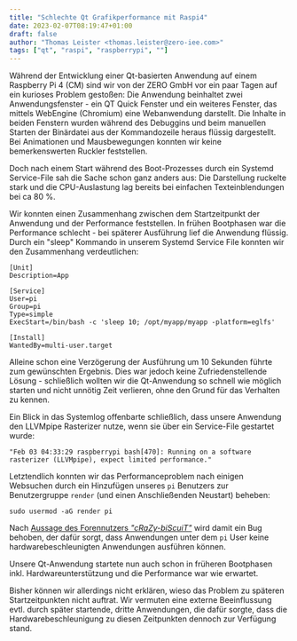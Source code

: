```yaml
---
title: "Schlechte Qt Grafikperformance mit Raspi4"
date: 2023-02-07T08:19:47+01:00
draft: false
author: "Thomas Leister <thomas.leister@zero-iee.com>"
tags: ["qt", "raspi", "raspberrypi", ""]
---
```


Während der Entwicklung einer Qt-basierten Anwendung auf einem Raspberry Pi 4 (CM) sind wir von der ZERO GmbH vor ein paar Tagen auf ein kurioses Problem gestoßen: Die Anwendung beinhaltet zwei Anwendungsfenster - ein QT Quick Fenster und ein weiteres Fenster, das mittels WebEngine (Chromium) eine Webanwendung darstellt. Die Inhalte in beiden Fenstern wurden während des Debuggins und beim manuellen Starten der Binärdatei aus der Kommandozeile heraus flüssig dargestellt. Bei Animationen und Mausbewegungen konnten wir keine bemerkenswerten Ruckler feststellen. 

Doch nach einem Start während des Boot-Prozesses durch ein Systemd Service-File sah die Sache schon ganz anders aus: Die Darstellung ruckelte stark und die CPU-Auslastung lag bereits bei einfachen Texteinblendungen bei ca 80 %. 

Wir konnten einen Zusammenhang zwischen dem Startzeitpunkt der Anwendung und der Performance feststellen. In frühen Bootphasen war die Performance schlecht - bei späterer Ausführung lief die Anwendung flüssig. Durch ein "sleep" Kommando in unserem Systemd Service File konnten wir den Zusammenhang verdeutlichen:

```
[Unit]
Description=App

[Service]
User=pi
Group=pi
Type=simple
ExecStart=/bin/bash -c 'sleep 10; /opt/myapp/myapp -platform=eglfs'

[Install]
WantedBy=multi-user.target
```

Alleine schon eine Verzögerung der Ausführung um 10 Sekunden führte zum gewünschten Ergebnis. Dies war jedoch keine Zufriedenstellende Lösung - schließlich wollten wir die Qt-Anwendung so schnell wie möglich starten und nicht unnötig Zeit verlieren, ohne den Grund für das Verhalten zu kennen.

Ein Blick in das Systemlog offenbarte schließlich, dass unsere Anwendung den LLVMpipe Rasterizer nutze, wenn sie über ein Service-File gestartet wurde:

```
"Feb 03 04:33:29 raspberrypi bash[470]: Running on a software rasterizer (LLVMpipe), expect limited performance."
```

Letztendlich konnten wir das Performanceproblem nach einigen Websuchen durch ein Hinzufügen unseres `pi` Benutzers zur Benutzergruppe `render` (und einen Anschließenden Neustart) beheben:

```
sudo usermod -aG render pi
```

Nach [Aussage des Forennutzers _"cRaZy-biScuiT"_](https://www.hardwareluxx.de/community/threads/raspberry-pi-os-und-ein-paar-fehler-beim-%C3%B6ffnen-eines-programmes.1272595/post-27563953) wird damit ein Bug behoben, der dafür sorgt, dass Anwendungen unter dem `pi` User keine hardwarebeschleunigten Anwendungen ausführen können. 

Unsere Qt-Anwendung startete nun auch schon in früheren Bootphasen inkl. Hardwareunterstützung und die Performance war wie erwartet. 

Bisher können wir allerdings nicht erklären, wieso das Problem zu späteren Startzeitpunkten nicht auftrat. Wir vermuten eine externe Beeinflussung evtl. durch später startende, dritte Anwendungen, die dafür sorgte, dass die Hardwarebeschleunigung zu diesen Zeitpunkten dennoch zur Verfügung stand. 



